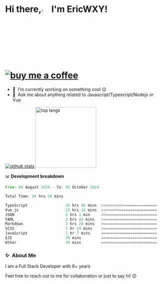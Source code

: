 # Hi there,<a href="https://ericwxy.github.io/"><img src="https://media.giphy.com/media/hvRJCLFzcasrR4ia7z/giphy.gif" width="5%"></a>  I'm EricWXY! <a href="https://afdian.com/a/ericwxy" title="buy me a coffee" ><img src="https://img.shields.io/badge/buy%20me%20a%20coffee-grey?style=for-the-badge&logo=buymeacoffee" alt="buy me a coffee"></a> 

- 🔭 &nbsp;I’m currently working on something cool :wink:
- 💬 &nbsp;Ask me about anything related to Javascript/Typescript/Nodejs or Vue


<a href="https://github.com/EricWXY"><img src="https://github-readme-stats.vercel.app/api?username=EricWXY" alt="github stats"> <img src="https://github-readme-stats.vercel.app/api/top-langs/?username=ericwxy&hide_border=true" alt="top langs" style="height:195px;"></a>


📊 **Development breakdown**

<!--START_SECTION:waka-->

```rust
From: 04 August 2024 - To: 01 October 2024

Total Time: 64 hrs 56 mins

TypeScript                 26 hrs 46 mins  >>>>>>>>>>===============   40.92 %
Vue.js                     22 hrs 34 mins  >>>>>>>>>================   34.51 %
JSON                       5 hrs 1 min     >>=======================   07.68 %
YAML                       3 hrs 43 mins   >========================   05.70 %
Markdown                   2 hrs 20 mins   >========================   03.57 %
SCSS                       1 hr 24 mins    >========================   02.15 %
JavaScript                 1 hr 7 mins     =========================   01.71 %
EJS                        39 mins         =========================   00.99 %
Other                      30 mins         =========================   00.78 %
```

<!--END_SECTION:waka-->


### ✨&nbsp; About Me

I am a Full Stack Developer with 8+ years

Feel free to reach out to me for collaboration or just to say hi! 😊

